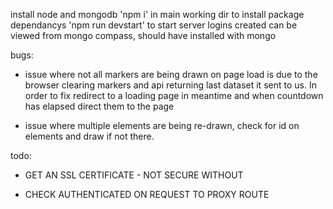 install node and mongodb
'npm i' in main working dir to install package dependancys
'npm run devstart' to start server
logins created can be viewed from mongo compass, should have installed with mongo

bugs:

 - issue where not all markers are being drawn on page load is due to the browser clearing markers and api returning last dataset it sent to us. In order to fix redirect to a loading page in meantime and when countdown has elapsed direct them to the page

 - issue where multiple elements are being re-drawn, check for id on elements and draw if not there.

todo:

 - GET AN SSL CERTIFICATE - NOT SECURE WITHOUT

 - CHECK AUTHENTICATED ON REQUEST TO PROXY ROUTE
